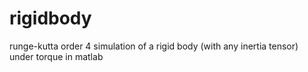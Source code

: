 # rigidbody
runge-kutta order 4 simulation of a rigid body (with any inertia tensor) under torque in matlab
